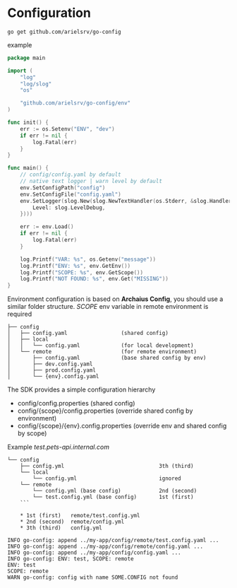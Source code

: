# Configuration

```shell
go get github.com/arielsrv/go-config
```

example

```go
package main

import (
	"log"
	"log/slog"
	"os"

	"github.com/arielsrv/go-config/env"
)

func init() {
	err := os.Setenv("ENV", "dev")
	if err != nil {
		log.Fatal(err)
	}
}

func main() {
	// config/config.yaml by default
	// native text logger | warn level by default
	env.SetConfigPath("config")
	env.SetConfigFile("config.yaml")
	env.SetLogger(slog.New(slog.NewTextHandler(os.Stderr, &slog.HandlerOptions{
		Level: slog.LevelDebug,
	})))

	err := env.Load()
	if err != nil {
		log.Fatal(err)
	}

	log.Printf("VAR: %s", os.Getenv("message"))
	log.Printf("ENV: %s", env.GetEnv())
	log.Printf("SCOPE: %s", env.GetScope())
	log.Printf("NOT FOUND: %s", env.Get("MISSING"))
}
```

Environment configuration is based on **Archaius Config**, you should use a similar folder
structure.
*SCOPE* env variable in remote environment is required

```
├── config
│	├── config.yaml 				(shared config)
│	├── local
│	│	└── config.yaml             (for local development)
│	└── remote                      (for remote environment)
│		├── config.yaml             (base shared config by env)
│		├── dev.config.yaml
│		├── prod.config.yaml
│		└── {env}.config.yaml
```

The SDK provides a simple configuration hierarchy

* config/config.properties (shared config)
* config/{scope}/config.properties (override shared config by environment)
* config/{scope}/{env}.config.properties (override env and shared config by scope)

Example *test.pets-api.internal.com*

```
└── config
    ├── config.yml                              3th (third)
    └── local
        └── config.yml                          ignored
    └── remote
        └── config.yml (base config)            2nd (second)
        └── test.config.yml (base config)       1st (first)
    ```

    * 1st (first)   remote/test.config.yml
    * 2nd (second)  remote/config.yml
    * 3th (third)   config.yml
```
```
INFO go-config: append ../my-app/config/remote/test.config.yaml ...
INFO go-config: append ../my-app/config/remote/config.yaml ...
INFO go-config: append ../my-app/config/config.yaml ...
INFO go-config: ENV: test, SCOPE: remote
ENV: test
SCOPE: remote
WARN go-config: config with name SOME.CONFIG not found
```
	
